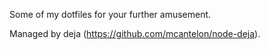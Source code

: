 Some of my dotfiles for your further amusement.

Managed by deja (https://github.com/mcantelon/node-deja).

